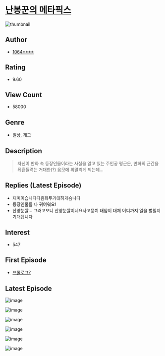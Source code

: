 # [난봉꾼의 메타픽스](https://comic.naver.com/bestChallenge/list?titleId=796161)
![thumbnail](https://image-comic.pstatic.net/user_contents_data/challenge_comic/2022/06/12/thumbnail_202x1641e41ad30_6c53_4a0f_b166_e496163ffbfd_00003017.JPEG)

## Author
- [1064****](https://comic.naver.com/artistTitle?id=356340)

## Rating
- 9.60

## View Count
- 58000

## Genre
- 일상, 개그

## Description
> 자신이 만화 속 등장인물이라는 사실을 알고 있는 주인공 평근은, 만화의 근간을 뒤흔들려는 거대한(?) 음모에 휘말리게 되는데...

## Replies (Latest Episode)
- 재미이습니다다음화두기대하게슴니다
- 등장인물들 다 귀여워요!
- 산양눈깔... 그러고보니 산양눈깔이네요사고뭉치 태얌이 대체 어디까지 일을 벌릴지 기대됩니다

## Interest
- 547

## First Episode
- [프롤로그?](https://comic.naver.com/bestChallenge/detail?titleId=796161&no=1)

## Latest Episode
![image](https://image-comic.pstatic.net/user_contents_data/challenge_comic/2023/04/15/356340/upload_3472382189578039863.jpeg)

![image](https://image-comic.pstatic.net/user_contents_data/challenge_comic/2023/04/15/356340/upload_3631085694357824099.jpeg)

![image](https://image-comic.pstatic.net/user_contents_data/challenge_comic/2023/04/15/356340/upload_3689064062755497057.jpeg)

![image](https://image-comic.pstatic.net/user_contents_data/challenge_comic/2023/04/15/356340/upload_3990583317550674275.jpeg)

![image](https://image-comic.pstatic.net/user_contents_data/challenge_comic/2023/04/15/356340/upload_7161065786091583287.jpeg)

![image](https://image-comic.pstatic.net/user_contents_data/challenge_comic/2023/04/15/356340/upload_7075827246512355430.jpeg)

